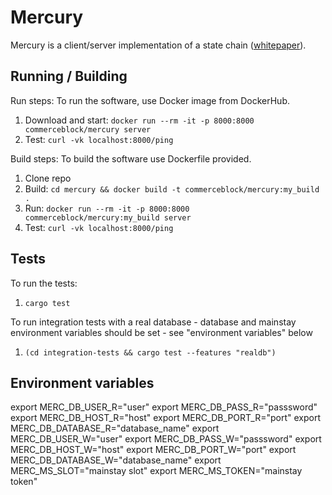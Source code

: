Mercury
=====================================
Mercury is a client/server implementation of a state chain ([whitepaper](doc/statechains.md)).

Running / Building
-------

Run steps:
To run the software, use Docker image from DockerHub.

1. Download and start: ```docker run --rm -it -p 8000:8000 commerceblock/mercury server```
2. Test: ```curl -vk localhost:8000/ping```

Build steps:
To build the software use Dockerfile provided.

1. Clone repo
2. Build: ```cd mercury && docker build -t commerceblock/mercury:my_build .```
3. Run: ```docker run --rm -it -p 8000:8000 commerceblock/mercury:my_build server```
4. Test: ```curl -vk localhost:8000/ping```

Tests
-------

To run the tests:
1. ```cargo test```

To run integration tests with a real database - database and mainstay environment variables should be set - see "environment variables" below
1. ```(cd integration-tests && cargo test --features "realdb")```

Environment variables
-------
export MERC_DB_USER_R="user"
export MERC_DB_PASS_R="passsword"
export MERC_DB_HOST_R="host"
export MERC_DB_PORT_R="port"
export MERC_DB_DATABASE_R="database_name"
export MERC_DB_USER_W="user"
export MERC_DB_PASS_W="passsword"
export MERC_DB_HOST_W="host"
export MERC_DB_PORT_W="port"
export MERC_DB_DATABASE_W="database_name"
export MERC_MS_SLOT="mainstay slot"
export MERC_MS_TOKEN="mainstay token"
